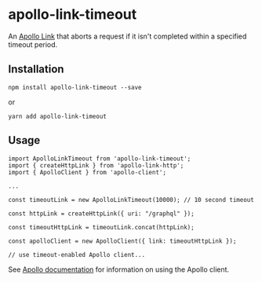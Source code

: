 # apollo-link-timeout

An [Apollo Link](https://www.apollographql.com/docs/link/) that aborts a request if it isn't completed within a specified timeout period.

## Installation
```
npm install apollo-link-timeout --save
```
or
```
yarn add apollo-link-timeout
```

## Usage
```
import ApolloLinkTimeout from 'apollo-link-timeout';
import { createHttpLink } from 'apollo-link-http';
import { ApolloClient } from 'apollo-client';

...

const timeoutLink = new ApolloLinkTimeout(10000); // 10 second timeout

const httpLink = createHttpLink({ uri: "/graphql" });

const timeoutHttpLink = timeoutLink.concat(httpLink);

const apolloClient = new ApolloClient({ link: timeoutHttpLink });

// use timeout-enabled Apollo client...
```

See [Apollo documentation](https://www.apollographql.com/client) for information on using the Apollo client.
